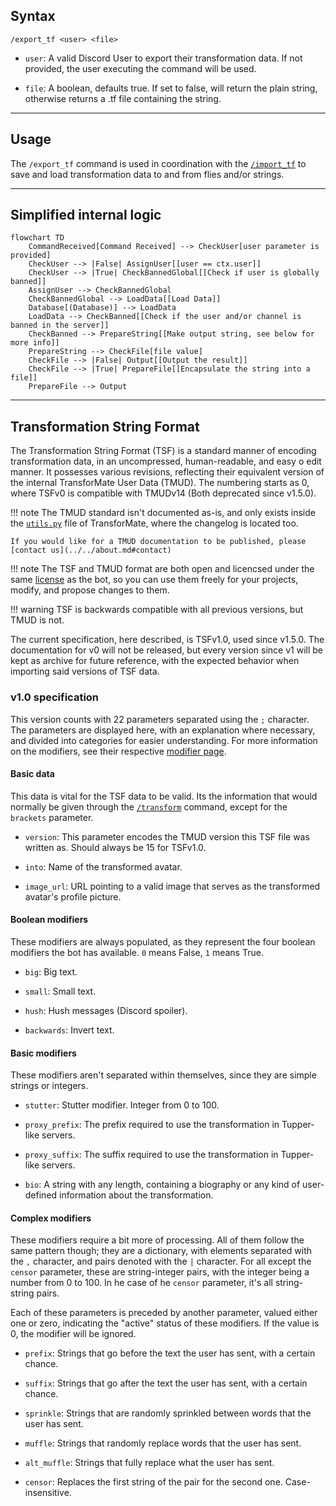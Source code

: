 ## Syntax
`/export_tf <user> <file>`

- `user`: A valid Discord User to export their transformation data. If not provided,
          the user executing the command will be used.

- `file`: A boolean, defaults true. If set to false, will return the plain string,
          otherwise returns a .tf file containing the string.

---

## Usage
The `/export_tf` command is used in coordination with the [`/import_tf`](import_tf.md)
to save and load transformation data to and from flies and/or strings.

---

## Simplified internal logic
```mermaid
flowchart TD
    CommandReceived[Command Received] --> CheckUser[user parameter is provided]
    CheckUser --> |False| AssignUser[[user == ctx.user]]
    CheckUser --> |True| CheckBannedGlobal[[Check if user is globally banned]]
    AssignUser --> CheckBannedGlobal
    CheckBannedGlobal --> LoadData[[Load Data]]
    Database[(Database)] --> LoadData
    LoadData --> CheckBanned[[Check if the user and/or channel is banned in the server]]
    CheckBanned --> PrepareString[[Make output string, see below for more info]]
    PrepareString --> CheckFile[file value]
    CheckFile --> |False| Output[[Output the result]]
    CheckFile --> |True| PrepareFile[[Encapsulate the string into a file]]
    PrepareFile --> Output
```

---

## Transformation String Format
The Transformation String Format (TSF) is a standard manner of encoding
transformation data, in an uncompressed, human-readable, and easy o edit manner. It
possesses various revisions, reflecting their equivalent version of the internal
TransforMate User Data (TMUD). The numbering starts as 0, where TSFv0 is compatible
with TMUDv14 (Both deprecated since v1.5.0).

!!! note
    The TMUD standard isn't documented as-is, and only exists inside the
    [`utils.py`](https://github.com/dorythecat/TransforMate/blob/main/src/utils.py)
    file of TransforMate, where the changelog is located too.

    If you would like for a TMUD documentation to be published, please
    [contact us](../../about.md#contact)

!!! note
    The TSF and TMUD format are both open and licencsed under the same
    [license](https://github.com/dorythecat/TransforMate/blob/main/LICENSE) as the bot,
    so you can use them freely for your projects, modify, and propose changes to them.

!!! warning
    TSF is backwards compatible with all previous versions, but TMUD is not.

The current specification, here described, is TSFv1.0, used since v1.5.0. The
documentation for v0 will not be released, but every version since v1 will be kept
as archive for future reference, with the expected behavior when importing said
versions of TSF data.

### v1.0 specification
This version counts with 22 parameters separated using the `;` character.
The parameters are displayed here, with an explanation where necessary, and divided
into categories for easier understanding. For more information on the modifiers, see
their respective [modifier page](../set_and_clear/index.md).

#### Basic data
This data is vital for the TSF data to be valid. Its the information that would
normally be given through the [`/transform`](transform.md) command, except for the
`brackets` parameter.

- `version`: This parameter encodes the TMUD version this TSF file was written as.
             Should always be 15 for TSFv1.0.

- `into`: Name of the transformed avatar.

- `image_url`: URL pointing to a valid image that serves as the transformed avatar's
               profile picture.

#### Boolean modifiers
These modifiers are always populated, as they represent the four boolean modifiers the
bot has available. `0` means False, `1` means True.

- `big`: Big text.

- `small`: Small text.

- `hush`: Hush messages (Discord spoiler).

- `backwards`: Invert text.

#### Basic modifiers
These modifiers aren't separated within themselves, since they are simple strings or
integers.

- `stutter`: Stutter modifier. Integer from 0 to 100.

- `proxy_prefix`: The prefix required to use the transformation in Tupper-like servers.

- `proxy_suffix`: The suffix required to use the transformation in Tupper-like servers.

- `bio`: A string with any length, containing a biography or any kind of user-defined
         information about the transformation.

#### Complex modifiers
These modifiers require a bit more of processing. All of them follow the same
pattern though; they are a dictionary, with elements separated with the `,`
character, and pairs denoted with the `|` character. For all except the `censor`
parameter, these are string-integer pairs, with the integer being a number from 0
to 100. In he case of he `censor` parameter, it's all string-string pairs.

Each of these parameters is preceded by another parameter, valued either one or zero,
indicating the "active" status of these modifiers. If the value is 0, the modifier
will be ignored.

- `prefix`: Strings that go before the text the user has sent, with a certain chance.

- `suffix`: Strings that go after the text the user has sent, with a certain chance.

- `sprinkle`: Strings that are randomly sprinkled between words that the user has sent.

- `muffle`: Strings that randomly replace words that the user has sent.

- `alt_muffle`: Strings that fully replace what the user has sent.

- `censor`: Replaces the first string of the pair for the second one. Case-insensitive.